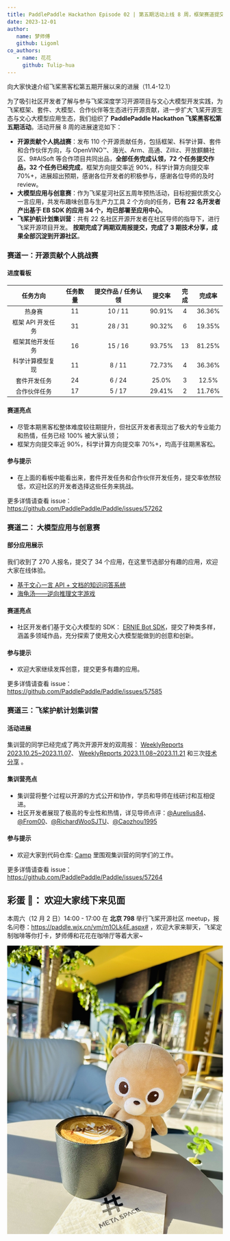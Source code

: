 ```yaml
---
title: PaddlePaddle Hackathon Episode 02 | 第五期活动上线 8 周，框架赛道提交率近 90%
date: 2023-12-01
author:
   name: 梦师傅
   github: Ligoml
co_authors:
   - name: 花花
     github: Tulip-hua
---
```


向大家快速介绍飞桨黑客松第五期开展以来的进展（11.4-12.1）

<!-- more -->

为了吸引社区开发者了解与参与飞桨深度学习开源项目与文心大模型开发实践，为飞桨框架、套件、大模型、合作伙伴等生态进行开源贡献，进一步扩大飞桨开源生态与文心大模型应用生态，我们组织了 **PaddlePaddle Hackathon 飞桨黑客松第五期活动**。活动开展 8 周的进展速览如下：

-  **开源贡献个人挑战赛**：发布 110 个开源贡献任务，包括框架、科学计算、套件和合作伙伴方向，与 OpenVINO™、海光、Arm、高通、Zilliz、开放麒麟社区、9#AISoft 等合作项目共同出品，**全部任务完成认领，72 个任务提交作品，32 个任务已经完成**，框架方向提交率近 90%，科学计算方向提交率 70%+，进展超出预期，感谢各位开发者的积极参与，感谢各位导师的及时 review。
-  **大模型应用与创意赛**：作为飞桨星河社区五周年预热活动，目标挖掘优质文心一言应用，共发布趣味创意与生产力工具 2 个方向的任务，**已有 22 名开发者产出基于 EB SDK 的应用 34 个，均已部署至应用中心**。
-  **飞桨护航计划集训营**：共有 22 名社区开源开发者在社区导师的指导下，进行飞桨开源项目开发。 **按期完成了两期双周报提交，完成了 3 期技术分享，成果全部沉淀到开源社区**。

### 赛道一：开源贡献个人挑战赛

#### 进度看板

|     任务方向      | 任务数量 | 提交作品 / 任务认领 | 提交率 | 完成 | 完成率 |
| :---------------: | :------: | :-----------------: | :----: | :--: | :----: |
|      热身赛       |    11    |       10 / 11       | 90.91% |  4   | 36.36% |
| 框架 API 开发任务 |    31    |       28 / 31       | 90.32% |  6   | 19.35% |
| 框架其他开发任务  |    16    |       15 / 16       | 93.75% |  13  | 81.25% |
| 科学计算模型复现  |    11    |       8 / 11        | 72.73% |  4   | 36.36% |
|   套件开发任务    |    24    |       6 / 24        | 25.0%  |  3   | 12.5%  |
|   合作伙伴任务    |    17    |       5 / 17        | 29.41% |  2   | 11.76% |

#### 赛道亮点

-  尽管本期黑客松整体难度较往期提升，但社区开发者表现出了极大的专业能力和热情，任务已经 100% 被大家认领；
-  框架方向提交率近 90%，科学计算方向提交率 70%+，均高于往期黑客松。

#### 参与提示

-  在上面的看板中能看出来，套件开发任务和合作伙伴开发任务，提交率依然较低，欢迎社区的开发者选择这些任务来挑战。

更多详情请查看 issue：https://github.com/PaddlePaddle/Paddle/issues/57262

### 赛道二： 大模型应用与创意赛

#### 部分应用展示

我们收到了 270 人报名，提交了 34 个应用，在这里节选部分有趣的应用，欢迎大家在线体验。

-  [基于文心一言 API + 文档的知识问答系统](https://aistudio.baidu.com/application/detail/8138)
-  [海龟汤——逆向推理文字游戏](https://aistudio.baidu.com/application/detail/9577)

#### 赛道亮点

-  社区开发者们基于文心大模型的 SDK： [ERNIE Bot SDK](https://github.com/PaddlePaddle/ERNIE-Bot-SDK)，提交了种类多样，涵盖多领域作品，充分探索了使用文心大模型能做到的创意和创新。

#### 参与提示

-  欢迎大家继续发挥创意，提交更多有趣的应用。

更多详情请查看 issue：https://github.com/PaddlePaddle/Paddle/issues/57585

### 赛道三：飞桨护航计划集训营

#### 活动进展

集训营的同学已经完成了两次开源开发的双周报： [WeeklyReports 2023.10.25~2023.11.07](https://github.com/PFCCLab/Camp/issues/54)、 [WeeklyReports 2023.11.08~2023.11.21](https://github.com/PFCCLab/Camp/issues/77) 和三次[技术分享](https://github.com/PFCCLab/Camp/issues/14) 。

#### 集训营亮点

-  集训营将整个过程以开源的方式公开和协作，学员和导师在线研讨和互相促进。
-  社区开发者展现了极高的专业性和热情，详见导师点评：[@Aurelius84](https://github.com/PFCCLab/Camp/blob/main/WeeklyReports/19_RyanHuang/[WeeklyReport]2023.11.08~2023.11.21.md#导师点评)、[@From00](https://github.com/PFCCLab/Camp/blob/main/WeeklyReports/10_AndSonder/[WeeklyReport]2023.11.9~2023.11.22.md#导师点评)、[@RichardWooSJTU](https://github.com/PFCCLab/Camp/blob/main/WeeklyReports/06_Wanglongzhi2001/[WeeklyReport]2023.11.08~2023.11.21.md#导师点评)、[@Caozhou1995](https://github.com/PFCCLab/Camp/tree/main/WeeklyReports/12_Corle-hyz#导师点评)

#### 参与提示

-  欢迎大家到代码仓库: [Camp](https://github.com/PFCCLab/Camp) 里围观集训营的同学们的工作。

更多详情请查看 issue：https://github.com/PaddlePaddle/Paddle/issues/57264

## 彩蛋 🎊： 欢迎大家线下来见面

本周六（12 月 2 日）14:00 - 17:00 在 **北京 798** 举行飞桨开源社区 meetup，报名问卷：https://paddle.wjx.cn/vm/m1OLk4E.aspx# ，欢迎大家来聊天，飞桨定制咖啡等你打卡，梦师傅和花花在咖啡厅等着大家~

![hackathon-5th-pp-coffee](../images/hackathon-5th/pp-coffee.jpeg)
